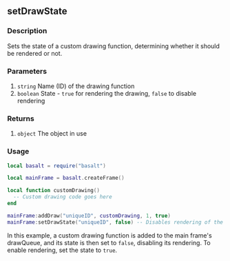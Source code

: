 ## setDrawState

### Description

Sets the state of a custom drawing function, determining whether it should be rendered or not.

### Parameters

1. `string` Name (ID) of the drawing function
2. `boolean` State - `true` for rendering the drawing, `false` to disable rendering

### Returns

1. `object` The object in use

### Usage

```lua
local basalt = require("basalt")

local mainFrame = basalt.createFrame()

local function customDrawing()
  -- Custom drawing code goes here
end

mainFrame:addDraw("uniqueID", customDrawing, 1, true)
mainFrame:setDrawState("uniqueID", false) -- Disables rendering of the custom drawing
```

In this example, a custom drawing function is added to the main frame's drawQueue, and its state is then set to `false`, disabling its rendering. To enable rendering, set the state to `true`.
